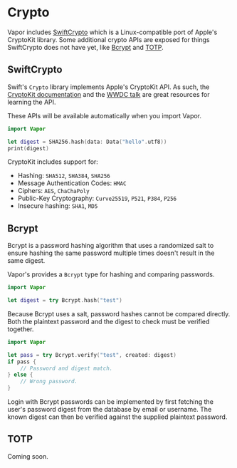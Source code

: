 # Crypto

Vapor includes [SwiftCrypto](https://github.com/apple/swift-crypto/) which is a Linux-compatible port of Apple's CryptoKit library. Some additional crypto APIs are exposed for things SwiftCrypto does not have yet, like [Bcrypt](https://en.wikipedia.org/wiki/Bcrypt) and [TOTP](https://en.wikipedia.org/wiki/Time-based_One-time_Password_algorithm). 

## SwiftCrypto

Swift's `Crypto` library implements Apple's CryptoKit API. As such, the [CryptoKit documentation](https://developer.apple.com/documentation/cryptokit) and the [WWDC talk](https://developer.apple.com/videos/play/wwdc2019/709) are great resources for learning the API.

These APIs will be available automatically when you import Vapor. 

```swift
import Vapor

let digest = SHA256.hash(data: Data("hello".utf8))
print(digest)
```

CryptoKit includes support for:

- Hashing: `SHA512`, `SHA384`, `SHA256`
- Message Authentication Codes: `HMAC`
- Ciphers: `AES`, `ChaChaPoly`
- Public-Key Cryptography: `Curve25519`, `P521`, `P384`, `P256`
- Insecure hashing: `SHA1`, `MD5`

## Bcrypt

Bcrypt is a password hashing algorithm that uses a randomized salt to ensure hashing the same password multiple times doesn't result in the same digest.

Vapor's provides a `Bcrypt` type for hashing and comparing passwords. 

```swift
import Vapor

let digest = try Bcrypt.hash("test")
```

Because Bcrypt uses a salt, password hashes cannot be compared directly. Both the plaintext password and the digest to check must be verified together. 

```swift
import Vapor

let pass = try Bcrypt.verify("test", created: digest)
if pass {
	// Password and digest match.
} else {
	// Wrong password.
}
```

Login with Bcrypt passwords can be implemented by first fetching the user's password digest from the database by email or username. The known digest can then be verified against the supplied plaintext password.

## TOTP

Coming soon.


